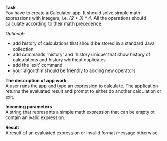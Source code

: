 **Task**  
You have to create a Calculator app. It should solve simple math expressions with integers, i.e.
_(2 + 3) * 4_. All the operations should calculate according to their math precedence.  

_Optional:_  
<ul>
<li>add history of calculations that should be stored in a standard Java collection</li>
<li>add commands 'history' and 'history unique' that show history of calculations and  history whithout duplicates</li>
<li>add the 'exit' command</li>
<li>your algorithm should be friendly to adding new operators</li>
</ul>

**The description of app work**  
A user runs the app and type an expression to calculate. The application returns the evaluated 
result and prompt to either do another calculation or exit. 

**Incoming parameters**  
A string that represents a simple math expression that can be empty ot contain an ivalid expression.

**Result**  
A result of an evaluated expression or invalid format message otherwise.
